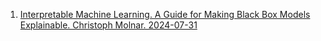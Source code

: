 1. [Interpretable Machine Learning. A Guide for Making Black Box Models Explainable. Christoph Molnar. 2024-07-31](https://christophm.github.io/interpretable-ml-book/preface-by-the-author.html)